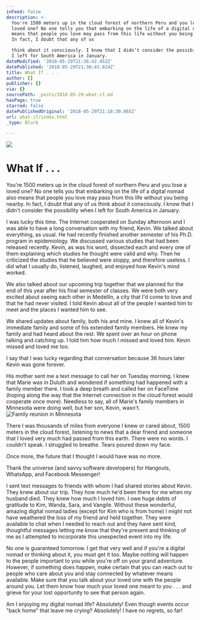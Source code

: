```yaml
---
inFeed: false
description: >-
  You're 1500 meters up in the cloud forest of northern Peru and you lose a
  loved one? No one tells you that embarking on the life of a digital nomad also
  means that people you love may pass from this life without you being nearby.
  In fact, I doubt that any of us

  think about it consciously. I know that I didn’t consider the possibility when
  I left for South America in January.
dateModified: '2018-05-29T21:36:42.452Z'
datePublished: '2018-05-29T21:36:43.824Z'
title: What If . . .
author: []
publisher: {}
via: {}
sourcePath: _posts/2018-05-29-what-if.md
hasPage: true
starred: false
datePublishedOriginal: '2018-05-29T21:18:30.065Z'
url: what-if/index.html
_type: Blurb

---
```

![](https://the-grid-user-content.s3-us-west-2.amazonaws.com/1c4524d7-4342-451e-b514-d3fbf4ed1a33.jpg)

# What If . . .

You're 1500 meters up in the cloud forest of northern Peru and you lose a loved one? No one tells you that embarking on the life of a digital nomad also means that people you love may pass from this life without you being nearby. In fact, I doubt that any of us
think about it consciously. I know that I didn't consider the possibility when I left for South America in January.

I was lucky this time. The Internet cooperated on Sunday afternoon and I was able to have a long conversation with my friend, Kevin. We talked about everything, as usual. He had recently finished another semester of his Ph.D. program in epidemiology. We discussed various studies that had been released recently. Kevin, as was his wont,
dissected each and every one of them explaining which studies he thought were valid and why. Then he criticized the studies that he believed were sloppy, and therefore useless. I did what I usually do, listened, laughed, and enjoyed how Kevin's mind worked.

We also talked about our upcoming trip together that we planned for the end of this year after his final semester of classes. We were both very excited about seeing each other in Medellin, a city that I'd come to love and that he had never visited. I told Kevin about
all of the people I wanted him to meet and the places I wanted him to see.

We shared updates about family, both his and mine. I knew all of Kevin's immediate family and some of his extended family members. He knew my family and had heard about the rest. We spent over an hour on phone talking and catching up. I told him how much I missed and loved him. Kevin missed and loved me too.

I say that I was lucky regarding that conversation because 36 hours later Kevin was gone forever.

His mother sent me a text message to call her on Tuesday morning. I knew that Marie was in Duluth and wondered if something had happened with a family member there. I took a deep breath and called her on FaceTime (hoping along the way that the Internet connection in the cloud forest would cooperate once more). Needless to say, all of Marie's
family members in Minnesota were doing well, but her son, Kevin, wasn't.
![Family reunion in Minnesota](https://the-grid-user-content.s3-us-west-2.amazonaws.com/fbf06f5e-5388-4cf8-b66f-9e7e146dbf3f.jpg)

There I was thousands of miles from everyone I knew or cared about, 1500 meters in the cloud forest, listening to news that a dear friend and someone that I loved very much had passed from this earth. There were no words. I couldn't speak. I struggled to breathe. Tears poured down my face.

Once more, the future that I thought I would have was no more.

Thank the universe (and savvy software developers) for Hangouts, WhatsApp, and Facebook Messenger!

I sent text messages to friends with whom I had shared stories about Kevin. They knew about our trip. They how much he'd been there for me when my husband died. They knew how much I loved him.  I owe huge debts of gratitude to Kim, Wanda, Sara, and Vangile.
Without these wonderful, amazing digital nomad ladies (except for Kim who is from home) I might not have weathered the loss of my friend and held together. They were available to chat when I needed to reach out and they have sent kind, thoughtful messages letting me know that they're present and thinking of me as I attempted to incorporate this unexpected event into my life.

No one is guaranteed tomorrow. I get that very well and if you're a digital nomad or thinking about it, you must get it too. Maybe nothing will happen to the people important to you while you're off on your grand adventure. However, if something does happen, make certain that you can reach out to people who care about you and stay connected by
whatever means available. Make sure that you talk about your loved one with the people around you. Let them know how much your loved one meant to you . . . and grieve for your lost opportunity to see that person again.

Am I enjoying my digital nomad life? Absolutely! Even though events occur "back home" that leave me crying? Absolutely! I have no regrets, so far!